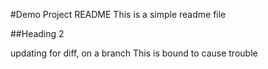 #Demo Project README
This is a simple readme file

##Heading 2

updating for diff, on a branch
This is bound to cause trouble

